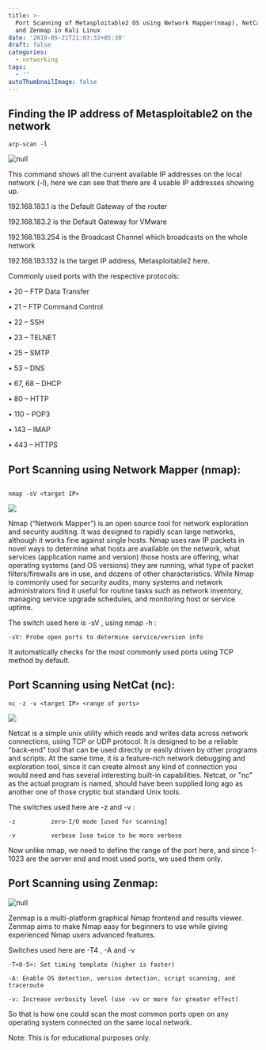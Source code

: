 ```yaml
---
title: >-
  Port Scanning of Metasploitable2 OS using Network Mapper(nmap), NetCat (nc)
  and Zenmap in Kali Linux
date: '2019-05-21T21:03:32+05:30'
draft: false
categories:
  - networking
tags:
  - ''
autoThumbnailImage: false
---
```

## Finding the IP address of Metasploitable2 on the network

```
arp-scan -l
```

![null](/images/uploads/arpscan.png)

This command shows all the current available IP addresses on the local network (-l), here we can see that there are 4 usable IP addresses showing up. 

192.168.183.1 is the Default Gateway of the router

192.168.183.2 is the Default Gateway for VMware 

192.168.183.254 is the Broadcast Channel which broadcasts on the whole network

192.168.183.132 is the target IP address, Metasploitable2 here.

Commonly used ports with the respective protocols:

•	20 – FTP Data Transfer 

•	21 – FTP Command Control

•	22 – SSH 

•	23 – TELNET 

•	25 – SMTP

•	53 – DNS 

•	67, 68 – DHCP 

•	80 – HTTP

•	110 – POP3 

•	143 – IMAP 

•	443 – HTTPS

## Port Scanning using Network Mapper (nmap):

## 

```
nmap -sV <target IP>
```

![](/images/uploads/nmap.png)

Nmap (“Network Mapper”) is an open source tool for network exploration and security auditing. It was designed to rapidly scan large networks, although it works fine against single hosts. Nmap uses raw IP packets in novel ways to determine what hosts are available on the network, what services (application name and version) those hosts are offering, what operating systems (and OS versions) they are running, what type of packet filters/firewalls are in use, and dozens of other characteristics. While Nmap is commonly used for security audits, many systems and network administrators find it useful for routine tasks such as network inventory, managing service upgrade schedules, and monitoring host or service uptime.

The switch used here is -sV , using nmap -h : 

```
-sV: Probe open ports to determine service/version info
```

It automatically checks for the most commonly used ports using TCP method by default.



## Port Scanning using NetCat (nc):

```
nc -z -v <target IP> <range of ports> 		
```

![](/images/uploads/nc.png)

Netcat is a simple unix utility which reads and writes data across network connections, using TCP or UDP protocol. It is designed to be a reliable "back-end” tool that can be used directly or easily driven by other programs and scripts.  At the same time, it is a feature-rich network debugging and exploration tool, since it can create almost any kind of connection you would need and has several interesting built-in capabilities.  Netcat, or "nc" as the actual program is named, should have been supplied long ago as another one of those cryptic but standard Unix tools.

The switches used here are -z and -v : 

```
-z			zero-I/O mode [used for scanning]
```

```
-v			verbose [use twice to be more verbose
```

Now unlike nmap, we need to define the range of the port here, and since 1-1023 are the server end and most used ports, we used them only.

## Port Scanning using Zenmap:

![null](/images/uploads/zenmap.png)

Zenmap is a multi-platform graphical Nmap frontend and results viewer. Zenmap aims to make Nmap easy for beginners to use while giving experienced Nmap users advanced features.

Switches used here are -T4 , -A and -v

```
-T<0-5>: Set timing template (higher is faster)
```

```
-A: Enable OS detection, version detection, script scanning, and traceroute
```

```
-v: Increase verbosity level (use -vv or more for greater effect)
```



So that is how one could scan the most common ports open on any operating system connected on the same local network.

Note: This is for educational purposes only.
